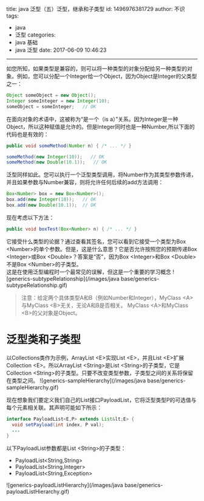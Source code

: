 title: java 泛型（五）泛型，继承和子类型
id: 1496976381729
author: 不识
tags:
  - java
  - 泛型
categories:
  - java 基础
  - java 泛型
date: 2017-06-09 10:46:23
---
如您所知，如果类型是兼容的，则可以将一种类型的对象分配给另一种类型的对象。例如，您可以分配一个Integer给一个Object，因为Object是Integer的父类型之一：
```java
Object someObject = new Object();
Integer someInteger = new Integer(10);
someObject = someInteger;   // OK
```
<!-- more -->
在面向对象的术语中，这被称为“是一个（is a）”关系。因为Integer是一种Object，所以这种赋值是允许的。但是Integer同时也是一种Number,所以下面的代码也是有效的：  
```java
public void someMethod(Number n) { /* ... */ }

someMethod(new Integer(10));   // OK
someMethod(new Double(10.1));   // OK
```
泛型同样如此。您可以执行一个泛型类型调用，将Number作为其类型参数传递，并且如果参数与Number兼容，则将允许任何后续的add方法调用：
```java
Box<Number> box = new Box<Number>();
box.add(new Integer(10));   // OK
box.add(new Double(10.1));  // OK
```
现在考虑以下方法：
```java
public void boxTest(Box<Number> n) { /* ... */ }
```

它接受什么类型的论据？通过查看其签名，您可以看到它接受一个类型为Box &lt;Number>的单个参数。但是，这是什么意思？它是否允许按照您的预期传递Box &lt;Integer>或Box &lt;Double>？答案是“否”，因为Box &lt;Integer>和Box &lt;Double>不是Box &lt;Number>的子类型。  
这是在使用泛型编程时一个最常见的误解，但这是一个重要的学习概念
![generics-subtypeRelationship](/images/java base/generics-subtypeRelationship.gif)
>注意：给定两个具体类型A和B（例如Number和Integer），MyClass &lt;A>与MyClass &lt;B>无关，无论A和B是否相关。 MyClass &lt;A>和MyClass &lt;B>的父对象是Object。

# 泛型类和子类型
以Collections类作为示例，ArrayList &lt;E>实现List &lt;E>，并且List &lt;E>扩展Collection &lt;E>。所以ArrayList &lt;String>是List &lt;String>的子类型，它是Collection &lt;String>的子类型。只要不改变类型参数，子类型之间的关系将保留在类型之间。
![generics-sampleHierarchy](/images/java base/generics-sampleHierarchy.gif)

现在想象我们要定义我们自己的List接口PayloadList，它将泛型类型P的可选值与每个元素相关联。其声明可能如下所示：
```java
interface PayloadList<E,P> extends List&lt;E> {
  void setPayload(int index, P val);
  ...
}
```
以下PayloadList参数都是List &lt;String>的子类型：
- PayloadList&lt;String,String>
- PayloadList&lt;String,Integer>
- PayloadList&lt;String,Exception>


![generics-payloadListHierarchy](/images/java base/generics-payloadListHierarchy.gif)